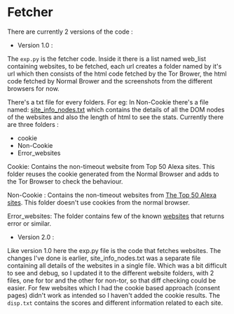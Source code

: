 # Fetcher


There are currently 2 versions of the code :

- Version 1.0 :

The `exp.py` is the fetcher code. Inside it there is a list named web_list containing websites, to be fetched, each url creates a folder named by it's url which then consists of the html code fetched by the Tor Brower, the html code fetched by Normal Brower and the screenshots from the different browsers for now.

There's a txt file for every folders. For eg: In Non-Cookie there's a file named: [site_info_nodes.txt]() which contains the details of all the DOM nodes of the websites and also the length of html to see the stats. Currently there are three folders :

   + cookie
   + Non-Cookie
   + Error_websites

Cookie: Contains the non-timeout website from Top 50 Alexa sites. This folder reuses the cookie generated from the Normal Browser and adds to the Tor Browser to check the behaviour.

Non-Cookie : Contains the non-timeout websites from [The Top 50 Alexa sites](https://www.alexa.com/topsites/). This folder doesn't use cookies from the normal browser.

Error_websites: The folder contains few of the known [websites](https://gitlab.torproject.org/tpo/team/-/wikis/List-of-services-blocking-Tor#list-of-services-blocking-tor-1) that returns error or similar.

- Version 2.0 : 

Like version 1.0 here the exp.py file is the code that fetches websites. The changes I've done is earlier, site_info_nodes.txt was a separate file containing all details of the websites in a single file.
Which was a bit difficult to see and debug, so I updated it to the different website folders, with 2 files, one for tor and the other for non-tor, so that diff checking could be easier.
For few websites which I had the cookie based approach (consent pages) didn't work as intended so I haven't added the cookie results. The `disp.txt` contains the scores and different information related to each site.
